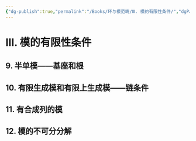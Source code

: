 ```yaml
---
{"dg-publish":true,"permalink":"/Books/环与模范畴/Ⅲ. 模的有限性条件/","dgPassFrontmatter":true,"created":"2024-07-05T15:52:05.745+08:00","updated":"2024-07-05T15:56:17.115+08:00"}
---
```


# Ⅲ. 模的有限性条件
## 9. 半单模——基座和根
## 10. 有限生成模和有限上生成模——链条件
## 11. 有合成列的模
## 12. 模的不可分分解